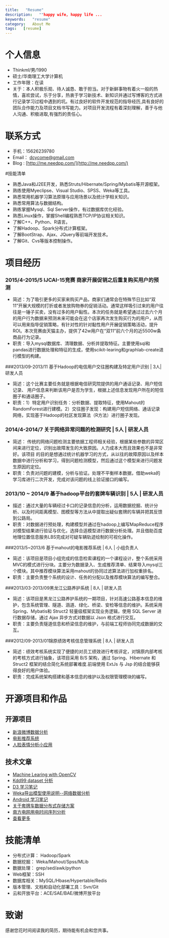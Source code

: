 ```yaml
---
title:   "Resume"
description:   ""happy wife, happy life ...
keywords:   "resume"
category:   About Me
tags:   [resume] 
---
```



# 个人信息

 - Thinkml/男/1990 
 - 硕士/华南理工大学计算机
 - 工作年限：在读
 - 关于：本人积极乐观、待人诚恳、敢于担当。对于新鲜事物有着火一般的热情，喜欢尝试，乐于分享，热衷于学习新技术、新知识并通过写博客的方式进行记录学习过程中遇到的坑。有过良好的软件开发规范的指导经历,具有良好的团队合作能力及项目文档书写能力。对项目开发流程有着深刻理解，善于与他人沟通、积极进取,有强烈的责任心。

# 联系方式
- 手机：15626239780
- Email： dcycome@gmail.com
- Blog :  [http://me.needpp.com/](http://me.needpp.com/)


#技能清单
- 熟悉Java和J2EE开发，熟悉Struts/Hibernate/Spring/Mybatis等开源框架。
- 熟练使用Myeclipse、Visual Studio、SPSS、Weka等工具。
- 熟悉常用机器学习算法原理与应用场景以及统计学相关知识。
- 熟悉常用算法与数据结构。
- 熟练掌握Mysql、Sql Server操作，有过数据库优化经验。
- 熟悉Linux操作，掌握Shell编程熟悉TCP/IP协议相关知识。
- 了解C++、Python、R语言。
- 了解Hadoop、Spark分布式计算框架。
- 了解BootStrap、Ajax、JQuery等前端开发技术。
- 了解Git、Cvs等版本控制操作。

# 项目经历

### 2015/4-2015/5  IJCAI-15竞赛  商家开展促销之后重复购买用户的预测 
- 简述：为了吸引更多的买家来购买产品，商家们通常会在特殊节日比如“双11”开展大规模的打折或者发放购物券的促销活动。通常这样吸引过来的用户往往是一锤子买卖，没有过多的用户黏性。本次的任务就是希望通过过去六个月的用户行为数据来预测未来可能会在这个店家再次发生购买行为的用户，从而可以用来指导促销策略，有针对性的针对黏性用户开展促销策略活动，提升ROI。本次竞赛由天猫主办，提供了42w用户在“双11”前六个月的近5500w条商品行为记录。
- 职责：导入mysql数据库、清理数据、分析并提取特征。主要使用sql和pandas进行数据处理和特征的生成，使用scikit-learing和graphlab-create进行模型的构建。

###2013/09-2013/11 基于Hadoop的电信用户交往圈构建及特定用户识别 | 3人|研发人员
- 简述：这个比赛主要任务就是根据电信研究院提供的用户通话记录、用户短信记录、	用户信息来判断该用户是否为学生，根据上述信息发现用户所在的短信圈子和通话圈子。
- 职责：1）特定用户识别任务：分析数据、提取特征，使用Mahout的RandomForest进行建模。2）交往圈子发现：构建用户短信网络、通话记录网络，实现基于Hadoop的社区发现算法（R方法）进行圈子发现。

### 2014/4-2014/7 关于网络异常问题的检测研究 | 5人 | 研发人员
- 简述： 传统的网络问题检测主要依据工程师相关经验，根据某些参数的异常区间来进行定位，识别出故障发生的大致原因。人力成本大而且效果也不是非常好。该项目	的目的是想通过统计机器学习的方式，从以往的故障原因以及样本数据中进行分析和学习，得到问题检测模型，然后通过这个模型来进行问题发生原因的定位。
- 职责：负责对问题的建模，分析与验证。处理不平衡样本数据，借助weka的学习库进行二次开发，完成对该问题的线上验证接口的编写。

### 2013/10 ~ 2014/9  基于hadoop平台的套牌车辆识别 | 5人 | 研发人员
- 描述：通过大量的车辆经过卡口的记录信息的分析，运用数据挖掘、统计分析、以及时间距离模型、图模型等方法从中提取出疑似套牌的车辆并把其反馈到公路局。
- 职责：对数据进行预处理，构建模型并通过在hadoop上编写MapReduce程序对模型结果进行验证与优化，选择合适模型进行数据分析处理。并且借助百度地理位置信息服务LBS完成对可疑车辆轨迹绘制的可视化操作。
 

###2013/5~2013/6  基于mahout的电影推荐系统 | 6人 | 小组负责人
- 简述：该项目是项目小组完成的信息检索课程的一个课程设计，整个系统采用MVC的模式进行分块。主要分为数据录入、生成推荐清单、结果导入mysql三个模块。其中推荐模块算法采用mahout的协同过滤算法进行加权重排名。
- 职责：主要负责整个系统的设计、任务的分配以及推荐模块算法的编写整合。


###2013/03-2013/09黑龙江公路养护系统 | 8人 | 研发人员
- 简述：该项目是黑龙江公路养护系统的一期项目，针对高速公路基本信息的维护，包含系统管理、隧道、涵道、绿化、桥梁、安检等信息的维护。系统采用 Spring、Mybatis和 Struct2 轻量级框架实现业务逻辑，使用 SQL Server 进行数据存储，通过 Ajax 异步方式对数据以 Json 格式进行交互。 
- 职责：主要负责隧道信息和桥梁信息的维护，与前端工程师协同完成数据的交互。

###2012/09-2013/01锦原绩效考核信息管理系统 | 8人 | 研发人员
- 简述：绩效考核系统实现了便捷的对员工绩效进行考核评定，对锦原内部考核的考核方式进行抽象，该项目采用 B/S 架构，通过 Spring、Hibernate 和 Struct2 框架的结合简化系统部署难度.前端使用 ExtJs 与 Jsp 的结合能够获得良好的用户体验。
- 职责：完成系统架构搭建和基本信息的维护以及权限管理模块的编写。



# 开源项目和作品

## 开源项目

 - [新浪微博数据分析](https://github.com/dcycome/MyStudy/tree/master/JsoupDemo)    
 - [电影推荐系统](https://github.com/dcycome/MyStudy/tree/master/RecommenderMovie) 
 - [人脸表情分析小应用](https://github.com/dcycome/MyStudy/tree/master/Hello-S)


## 技术文章
- [Machine Learing with OpenCV](http://lovefeiniu.sinaapp.com/post/41)
- [Kdd99 dataset 分析](http://lovefeiniu.sinaapp.com/post/10)
- [D3 学习笔记](http://lovefeiniu.sinaapp.com/post/3)
- [Weka导出模型使用说明--网络数据分析](http://lovefeiniu.sinaapp.com/post/35)
- [Android 学习笔记](http://lovefeiniu.sinaapp.com/post/2)
- [关于套牌车数据分布式存储方案](http://lovefeiniu.sinaapp.com/post/30)
- [南方电网用电时间序列分析](http://lovefeiniu.sinaapp.com/post/26)
- [查看更多](http://lovefeiniu.sinaapp.com)

# 技能清单

- 分布式计算： Hadoop/Spark
- 数据挖掘： Weka/Mahout/Spss/MLib
- 数据处理： grep/sed/awk/python
- Web框架：SSH
- 数据库相关：MySQL/Hbase/Hypertable/Redis
- 版本管理、文档和自动化部署工具：Svn/Git
- 云和开放平台：ACE/SAE/BAE/微博开放平台

# 致谢
感谢您花时间阅读我的简历，期待能有机会和您共事。
